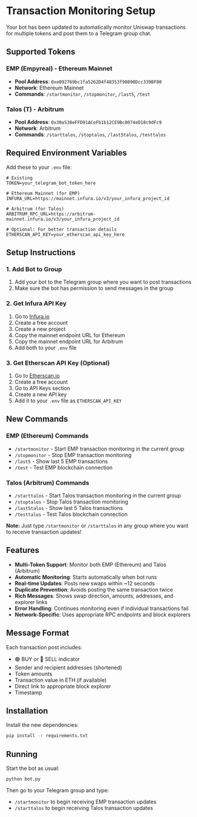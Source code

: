 # Transaction Monitoring Setup

Your bot has been updated to automatically monitor Uniswap transactions for multiple tokens and post them to a Telegram group chat.

## Supported Tokens

### EMP (Empyreal) - Ethereum Mainnet
- **Pool Address**: `0xe092769bc1fa5262D4f48353f90890Dcc339BF80`
- **Network**: Ethereum Mainnet
- **Commands**: `/startmonitor`, `/stopmonitor`, `/last5`, `/test`

### Talos (T) - Arbitrum
- **Pool Address**: `0x30a538eFFD91ACeFb1b12CE9Bc0074eD18c9dFc9`
- **Network**: Arbitrum
- **Commands**: `/starttalos`, `/stoptalos`, `/last5talos`, `/testtalos`

## Required Environment Variables

Add these to your `.env` file:

```env
# Existing
TOKEN=your_telegram_bot_token_here

# Ethereum Mainnet (for EMP)
INFURA_URL=https://mainnet.infura.io/v3/your_infura_project_id

# Arbitrum (for Talos)
ARBITRUM_RPC_URL=https://arbitrum-mainnet.infura.io/v3/your_infura_project_id

# Optional: For better transaction details
ETHERSCAN_API_KEY=your_etherscan_api_key_here
```

## Setup Instructions

### 1. Add Bot to Group
1. Add your bot to the Telegram group where you want to post transactions
2. Make sure the bot has permission to send messages in the group

### 2. Get Infura API Key
1. Go to [Infura.io](https://infura.io)
2. Create a free account
3. Create a new project
4. Copy the mainnet endpoint URL for Ethereum
5. Copy the mainnet endpoint URL for Arbitrum
6. Add both to your `.env` file

### 3. Get Etherscan API Key (Optional)
1. Go to [Etherscan.io](https://etherscan.io)
2. Create a free account
3. Go to API Keys section
4. Create a new API key
5. Add it to your `.env` file as `ETHERSCAN_API_KEY`

## New Commands

### EMP (Ethereum) Commands
- `/startmonitor` - Start EMP transaction monitoring in the current group
- `/stopmonitor` - Stop EMP transaction monitoring
- `/last5` - Show last 5 EMP transactions
- `/test` - Test EMP blockchain connection

### Talos (Arbitrum) Commands
- `/starttalos` - Start Talos transaction monitoring in the current group
- `/stoptalos` - Stop Talos transaction monitoring
- `/last5talos` - Show last 5 Talos transactions
- `/testtalos` - Test Talos blockchain connection

**Note:** Just type `/startmonitor` or `/starttalos` in any group where you want to receive transaction updates!

## Features

- **Multi-Token Support**: Monitor both EMP (Ethereum) and Talos (Arbitrum)
- **Automatic Monitoring**: Starts automatically when bot runs
- **Real-time Updates**: Posts new swaps within ~12 seconds
- **Duplicate Prevention**: Avoids posting the same transaction twice
- **Rich Messages**: Shows swap direction, amounts, addresses, and explorer links
- **Error Handling**: Continues monitoring even if individual transactions fail
- **Network-Specific**: Uses appropriate RPC endpoints and block explorers

## Message Format

Each transaction post includes:
- 🟢 BUY or 🔴 SELL indicator
- Sender and recipient addresses (shortened)
- Token amounts
- Transaction value in ETH (if available)
- Direct link to appropriate block explorer
- Timestamp

## Installation

Install the new dependencies:

```bash
pip install -r requirements.txt
```

## Running

Start the bot as usual:

```bash
python bot.py
```

Then go to your Telegram group and type:
- `/startmonitor` to begin receiving EMP transaction updates
- `/starttalos` to begin receiving Talos transaction updates 